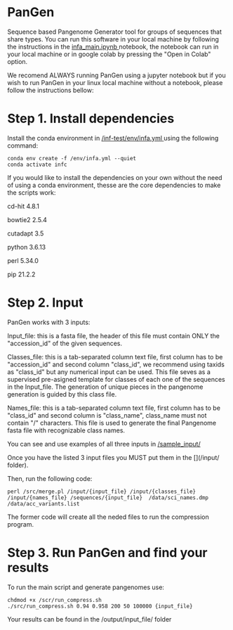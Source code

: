 # PanGen 
Sequence based Pangenome Generator tool for groups of sequences that share types. 
You can run this software in your local machine by following the instructions in the [infa_main.ipynb ](https://github.com/mostume222/inf-test/blob/master/infa_main.ipynb) notebook, the notebook can run in your local machine or in google colab by pressing the "Open in Colab" option.

We recomend ALWAYS running PanGen using a jupyter notebook but if you wish to run PanGen in your linux local machine without a notebook, please follow the instructions bellow:

# Step 1. Install dependencies

Install the conda environment in [/inf-test/env/infa.yml ](/env/infa.yml) using the following command:

```
conda env create -f /env/infa.yml --quiet
conda activate infc
```

If you would like to install the dependencies on your own without the need of using a conda environment, thesse are the core dependencies to make the scripts work:

cd-hit 4.8.1

bowtie2 2.5.4

cutadapt 3.5

python 3.6.13

perl 5.34.0

pip 21.2.2

# Step 2. Input 
PanGen works with 3 inputs:

Input_file: this is a fasta file, the header of this file must contain ONLY the "accession_id" of the given sequences.

Classes_file: this is a tab-separated column text file, first column has to be "accession_id" and second column "class_id", we recommend using taxids as "class_id" but any numerical input can be used. This file seves as a supervised pre-asigned template for classes of each one of the sequences in the Input_file. The generation of unique pieces in the pangenome generation is guided by this class file.

Names_file: this is a tab-separated column text file, first column has to be "class_id" and second column is "class_name", class_name must not contain "/" characters. This file is used to generate the final Pangenome fasta file with recognizable class names. 

You can see and use examples of all three inputs in [/sample_input/](https://github.com/mostume222/inf-test/tree/master/sample_input) 

Once you have the listed 3 input files you MUST put them in the [](/input/ folder).

Then, run the following code:

```
perl /src/merge.pl /input/{input_file} /input/{classes_file} /input/{names_file} /sequences/{input_file}  /data/sci_names.dmp /data/acc_variants.list
```

The former code will create all the neded files to run the compression program.

# Step 3. Run PanGen and find your results

To run the main script and generate pangenomes use:

```
chdmod +x /scr/run_compress.sh
./src/run_compress.sh 0.94 0.958 200 50 100000 {input_file}
```

Your results can be found in the /output/input_file/ folder

